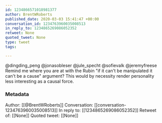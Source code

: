 ```yaml
---
id: 1234866571018981377
author: BrentWRoberts
published_date: 2020-03-03 15:41:47 +00:00
conversation_id: 1234763960035008513
in_reply_to: 1234865269086052352
retweet: None
quoted_tweet: None
type: tweet
tags:

---
```


@dingding_peng @jonasobleser @jule_specht @sofievalk @jeremyfreese Remind me where you are at with the Rubin "if it can't be manipulated it can't be a cause" argument? This would by necessity render personality less interesting as a causal force.

### Metadata

Author: [[@BrentWRoberts]]
Conversation: [[conversation-1234763960035008513]]
In reply to: [[1234865269086052352]]
Retweet of: [[None]]
Quoted tweet: [[None]]
